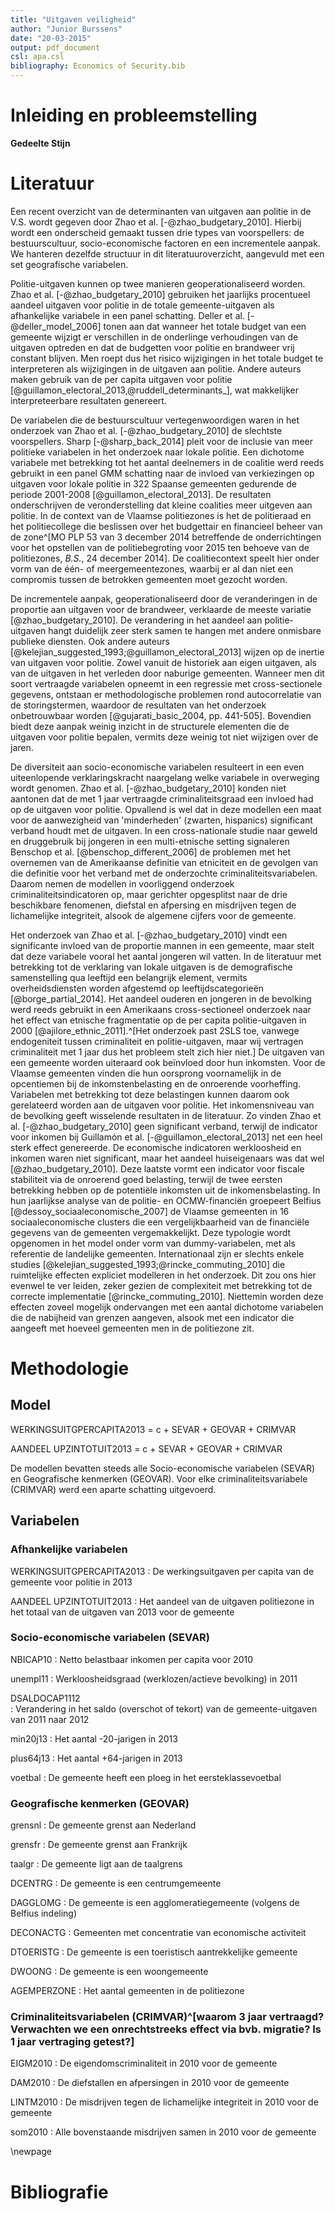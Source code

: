 ```yaml
---
title: "Uitgaven veiligheid"
author: "Junior Burssens"
date: "20-03-2015"
output: pdf_document
csl: apa.csl
bibliography: Economics of Security.bib
---
```


# Inleiding en probleemstelling

**Gedeelte Stijn**

# Literatuur

Een recent overzicht van de determinanten van uitgaven aan politie in de V.S. wordt gegeven door Zhao et al. [-@zhao_budgetary_2010]. Hierbij wordt een onderscheid gemaakt tussen drie types van voorspellers: de bestuurscultuur, socio-economische factoren en een incrementele aanpak. We hanteren dezelfde structuur in dit literatuuroverzicht, aangevuld met een set geografische variabelen.

Politie-uitgaven kunnen op twee manieren geoperationaliseerd worden. Zhao et al. [-@zhao_budgetary_2010] gebruiken het jaarlijks procentueel aandeel uitgaven voor politie in de totale gemeente-uitgaven als afhankelijke variabele in een panel schatting. Deller et al. [-@deller_model_2006] tonen aan dat wanneer het totale budget van een gemeente wijzigt er verschillen in de onderlinge verhoudingen van de uitgaven optreden en dat de budgetten voor politie en brandweer vrij constant blijven. Men roept dus het risico wijzigingen in het totale budget te interpreteren als wijzigingen in de uitgaven aan politie. Andere auteurs maken gebruik van de per capita uitgaven voor politie [@guillamon_electoral_2013,@ruddell_determinants_], wat makkelijker interpreteerbare resultaten genereert.

De variabelen die de bestuurscultuur vertegenwoordigen waren in het onderzoek van Zhao et al. [-@zhao_budgetary_2010] de slechtste voorspellers. Sharp [-@sharp_back_2014] pleit voor de inclusie van meer politieke variabelen in het onderzoek naar lokale politie. Een dichotome variabele met betrekking tot het aantal deelnemers in de coalitie werd reeds gebruikt in een panel GMM schatting naar de invloed van verkiezingen op uitgaven voor lokale politie in 322 Spaanse gemeenten gedurende de periode 2001-2008 [@guillamon_electoral_2013]. De resultaten onderschrijven de veronderstelling dat kleine coalities meer uitgeven aan politie. In de context van de Vlaamse politiezones is het de politieraad en het politiecollege die beslissen over het budgettair en financieel beheer van de zone^[MO PLP 53 van 3 december 2014 betreffende de onderrichtingen voor het opstellen van de politiebegroting voor 2015 ten behoeve van de politiezones, *B.S.*, 24 december 2014]. De coalitiecontext speelt hier onder vorm van de één- of meergemeentezones, waarbij er al dan niet een compromis tussen de betrokken gemeenten moet gezocht worden.

De incrementele aanpak, geoperationaliseerd door de veranderingen in de proportie aan uitgaven voor de brandweer, verklaarde de meeste variatie [@zhao_budgetary_2010]. De verandering in het aandeel aan politie-uitgaven hangt duidelijk zeer sterk samen te hangen met andere onmisbare publieke diensten. Ook andere auteurs [@kelejian_suggested_1993;@guillamon_electoral_2013] wijzen op de inertie van uitgaven voor politie. Zowel vanuit de historiek aan eigen uitgaven, als van de uitgaven in het verleden door naburige gemeenten. Wanneer men dit soort vertraagde variabelen opneemt in een regressie met cross-sectionele gegevens, ontstaan er methodologische problemen rond autocorrelatie van de storingstermen, waardoor de resultaten van het onderzoek onbetrouwbaar worden [@gujarati_basic_2004, pp. 441-505]. Bovendien biedt deze aanpak weinig inzicht in de structurele elementen die de uitgaven voor politie bepalen, vermits deze weinig tot niet wijzigen over de jaren.

De diversiteit aan socio-economische variabelen resulteert in een even uiteenlopende verklaringskracht naargelang welke variabele in overweging wordt genomen. Zhao et al. [-@zhao_budgetary_2010] konden niet aantonen dat de met 1 jaar vertraagde criminaliteitsgraad een invloed had op de uitgaven voor politie. Opvallend is wel dat in deze modellen een maat voor de aanwezigheid van 'minderheden' (zwarten, hispanics) significant verband houdt met de uitgaven. In een cross-nationale studie naar geweld en druggebruik bij jongeren in een multi-etnische setting signaleren Benschop et al. [@benschop_different_2006] de problemen met het overnemen van de Amerikaanse definitie van etniciteit en de gevolgen van die definitie voor het verband met de onderzochte criminaliteitsvariabelen. 
Daarom nemen de modellen in voorliggend onderzoek criminaliteitsindicatoren op, maar gerichter opgesplitst naar de drie beschikbare fenomenen, diefstal en afpersing en misdrijven tegen de lichamelijke integriteit, alsook de algemene cijfers voor de gemeente. 

Het onderzoek van Zhao et al. [-@zhao_budgetary_2010] vindt een significante invloed van de proportie mannen in een gemeente, maar stelt dat deze variabele vooral het aantal jongeren wil vatten. In de literatuur met betrekking tot de verklaring van lokale uitgaven is de demografische samenstelling qua leeftijd een belangrijk element, vermits overheidsdiensten worden afgestemd op leeftijdscategorieën [@borge_partial_2014]. Het aandeel ouderen en jongeren in de bevolking werd reeds gebruikt in een Amerikaans cross-sectioneel onderzoek naar het effect van etnische fragmentatie op de per capita politie-uitgaven in 2000 [@ajilore_ethnic_2011].^[Het onderzoek past 2SLS toe, vanwege endogeniteit tussen criminaliteit en politie-uitgaven, maar wij vertragen criminaliteit met 1 jaar dus het probleem stelt zich hier niet.]
De uitgaven van een gemeente worden uiteraard ook beïnvloed door hun inkomsten. Voor de Vlaamse gemeenten vinden die hun oorsprong voornamelijk in de opcentiemen bij de inkomstenbelasting en de onroerende voorheffing. Variabelen met betrekking tot deze belastingen kunnen daarom ook gerelateerd worden aan de uitgaven voor politie. Het inkomensniveau van de bevolking geeft wisselende resultaten in de literatuur. Zo vinden Zhao et al. [-@zhao_budgetary_2010] geen significant verband, terwijl de indicator voor inkomen bij Guillamón et al. [-@guillamon_electoral_2013] net een heel sterk effect genereerde.
De economische indicatoren werkloosheid en inkomen waren niet significant, maar het aandeel huiseigenaars was dat wel [@zhao_budgetary_2010]. Deze laatste vormt een indicator voor fiscale stabiliteit via de onroerend goed belasting, terwijl de twee eersten betrekking hebben op de potentiële inkomsten uit de inkomensbelasting.
In hun jaarlijkse analyse van de politie- en OCMW-financiën groepeert Belfius [@dessoy_sociaaleconomische_2007] de Vlaamse gemeenten in 16 sociaaleconomische clusters die een vergelijkbaarheid van de financiële gegevens van de gemeenten vergemakkelijkt. Deze typologie wordt opgenomen in het model onder vorm van dummy-variabelen, met als referentie de landelijke gemeenten. Internationaal zijn er slechts enkele studies [@kelejian_suggested_1993;@rincke_commuting_2010] die ruimtelijke effecten expliciet modelleren in het onderzoek. Dit zou ons hier evenwel te ver leiden, zeker gezien de complexiteit met betrekking tot de correcte implementatie [@rincke_commuting_2010]. Niettemin worden deze effecten zoveel mogelijk ondervangen met een aantal dichotome variabelen die de nabijheid van grenzen aangeven, alsook met een indicator die aangeeft met hoeveel gemeenten men in de politiezone zit.

# Methodologie

## Model

WERKINGSUITGPERCAPITA2013 = c + SEVAR + GEOVAR + CRIMVAR

AANDEEL UPZINTOTUIT2013 = c + SEVAR + GEOVAR + CRIMVAR

De modellen bevatten steeds alle Socio-economische variabelen (SEVAR) en Geografische kenmerken (GEOVAR). Voor elke criminaliteitsvariabele (CRIMVAR) werd een aparte schatting uitgevoerd.

## Variabelen

### Afhankelijke variabelen

WERKINGSUITGPERCAPITA2013
:    De werkingsuitgaven per capita van de gemeente voor politie in 2013

AANDEEL UPZINTOTUIT2013
:    Het aandeel van de uitgaven politiezone in het totaal van de uitgaven van 2013 voor de gemeente

### Socio-economische variabelen (SEVAR)

NBICAP10
:    Netto belastbaar inkomen per capita voor 2010

unempl11
:    Werkloosheidsgraad (werklozen/actieve bevolking) in 2011

DSALDOCAP1112  
:    Verandering in het saldo (overschot of tekort) van de gemeente-uitgaven van 2011 naar 2012

min20j13
:    Het aantal -20-jarigen in 2013

plus64j13
:    Het aantal +64-jarigen in 2013

voetbal
:    De gemeente heeft een ploeg in het eersteklassevoetbal

### Geografische kenmerken (GEOVAR)

grensnl
:    De gemeente grenst aan Nederland

grensfr
:    De gemeente grenst aan Frankrijk

taalgr
:    De gemeente ligt aan de taalgrens

DCENTRG
:    De gemeente is een centrumgemeente

DAGGLOMG
:    De gemeente is een agglomeratiegemeente (volgens de Belfius indeling)

DECONACTG
:    Gemeenten met concentratie van economische activiteit

DTOERISTG
:    De gemeente is een toeristisch aantrekkelijke gemeente

DWOONG
:    De gemeente is een woongemeente

AGEMPERZONE
:    Het aantal gemeenten in de politiezone

### Criminaliteitsvariabelen (CRIMVAR)^[waarom 3 jaar vertraagd? Verwachten we een onrechtstreeks effect via bvb. migratie? Is 1 jaar vertraging getest?]

EIGM2010
:    De eigendomscriminaliteit in 2010 voor de gemeente

DAM2010
:    De diefstallen en afpersingen in 2010 voor de gemeente

LINTM2010
:    De misdrijven tegen de lichamelijke integriteit in 2010 voor de gemeente

som2010
:    Alle bovenstaande misdrijven samen in 2010 voor de gemeente

\newpage

# Bibliografie